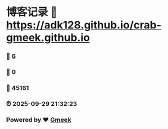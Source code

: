 # 博客记录 :link: https://adk128.github.io/crab-gmeek.github.io 
### :page_facing_up: [6](https://adk128.github.io/crab-gmeek.github.io/tag.html) 
### :speech_balloon: 0 
### :hibiscus: 45161 
### :alarm_clock: 2025-09-29 21:32:23 
### Powered by :heart: [Gmeek](https://github.com/Meekdai/Gmeek)
